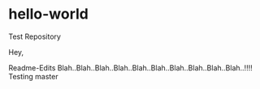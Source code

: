 # hello-world
Test Repository


Hey,

Readme-Edits
Blah..Blah..Blah..Blah..Blah..Blah..Blah..Blah..Blah..Blah..!!!!
Testing
master
